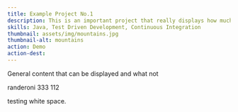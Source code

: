 ```yaml
---
title: Example Project No.1
description: This is an important project that really displays how much I know about great code. Quite frankly, I am a coding genius.
skills: Java, Test Driven Development, Continuous Integration
thumbnail: assets/img/mountains.jpg
thumbnail-alt: mountains
action: Demo
action-dest: 
---
```


General content that can be displayed and what not

randeroni 333 112 

testing white space.